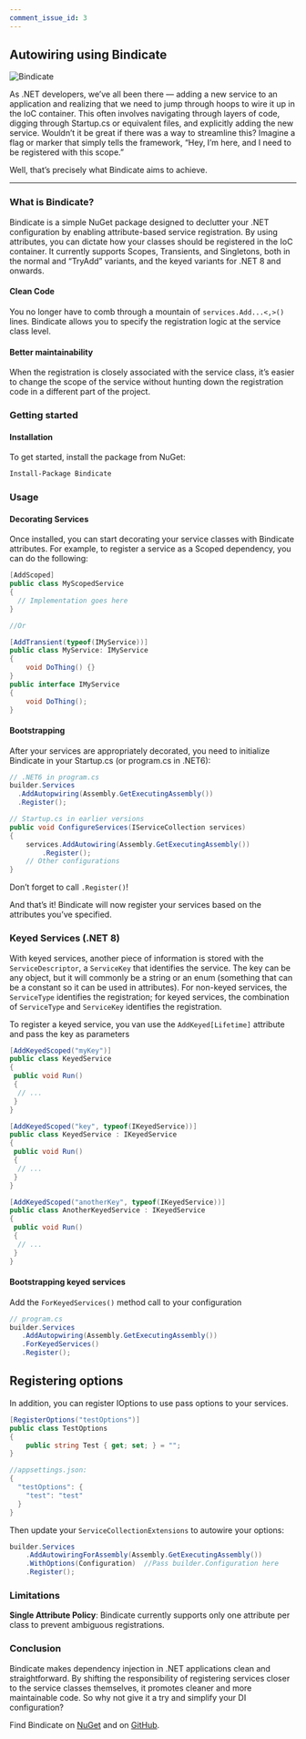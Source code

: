 ```yaml
---
comment_issue_id: 3
---
```

## Autowiring using Bindicate

![Bindicate](https://miro.medium.com/v2/resize:fit:4800/format:webp/1*bBDhIFTi8GT5346fTIwQbg.png)  

As .NET developers, we’ve all been there — adding a new service to an application and realizing that we need to jump through hoops to wire it up in the IoC container. This often involves navigating through layers of code, digging through Startup.cs or equivalent files, and explicitly adding the new service. Wouldn’t it be great if there was a way to streamline this? Imagine a flag or marker that simply tells the framework, “Hey, I’m here, and I need to be registered with this scope.”

Well, that’s precisely what Bindicate aims to achieve.

---
### What is Bindicate?

Bindicate is a simple NuGet package designed to declutter your .NET configuration by enabling attribute-based service registration. By using attributes, you can dictate how your classes should be registered in the IoC container. It currently supports Scopes, Transients, and Singletons, both in the normal and “TryAdd” variants, and the keyed variants for .NET 8 and onwards.

#### Clean Code

You no longer have to comb through a mountain of `services.Add...<,>()` lines. Bindicate allows you to specify the registration logic at the service class level.

#### Better maintainability

When the registration is closely associated with the service class, it’s easier to change the scope of the service without hunting down the registration code in a different part of the project.

### Getting started

#### Installation

To get started, install the package from NuGet:

```bash
Install-Package Bindicate
```

### Usage

#### Decorating Services

Once installed, you can start decorating your service classes with Bindicate attributes. For example, to register a service as a Scoped dependency, you can do the following:

```csharp
[AddScoped]
public class MyScopedService
{
  // Implementation goes here
}

//Or

[AddTransient(typeof(IMyService))]
public class MyService: IMyService
{
    void DoThing() {}
}
public interface IMyService 
{
    void DoThing();
}
```

#### Bootstrapping

After your services are appropriately decorated, you need to initialize Bindicate in your Startup.cs (or program.cs in .NET6):

```csharp
// .NET6 in program.cs
builder.Services
  .AddAutopwiring(Assembly.GetExecutingAssembly())
  .Register();

// Startup.cs in earlier versions
public void ConfigureServices(IServiceCollection services)
{
    services.AddAutowiring(Assembly.GetExecutingAssembly())
        .Register();
    // Other configurations
}
```

Don’t forget to call `.Register()`!

And that’s it! Bindicate will now register your services based on the attributes you’ve specified.

### Keyed Services (.NET 8)
With keyed services, another piece of information is stored with the `ServiceDescriptor`, a `ServiceKey` that identifies the service. The key can be any object, but it will commonly be a string or an enum (something that can be a constant so it can be used in attributes). For non-keyed services, the `ServiceType` identifies the registration; for keyed services, the combination of `ServiceType` and `ServiceKey` identifies the registration.

To register a keyed service, you van use the `AddKeyed[Lifetime]` attribute and pass the key as parameters

```csharp
[AddKeyedScoped("myKey")]
public class KeyedService
{
 public void Run()
 {
  // ...
 }
}

[AddKeyedScoped("key", typeof(IKeyedService))]
public class KeyedService : IKeyedService
{
 public void Run()
 {
  // ...
 }
}

[AddKeyedScoped("anotherKey", typeof(IKeyedService))]
public class AnotherKeyedService : IKeyedService
{
 public void Run()
 {
  // ...
 }
}
```

#### Bootstrapping keyed services

Add the `ForKeyedServices()`  method call to your configuration

```csharp
// program.cs
builder.Services
   .AddAutopwiring(Assembly.GetExecutingAssembly())
   .ForKeyedServices()
   .Register();
```

## Registering options
In addition, you can register IOptions<T> to use pass options to your services.

```csharp
[RegisterOptions("testOptions")]
public class TestOptions
{
    public string Test { get; set; } = "";
}

//appsettings.json:
{
  "testOptions": {
    "test": "test"
  }
}
```

Then update your `ServiceCollectionExtensions` to autowire your options:

```csharp
builder.Services
    .AddAutowiringForAssembly(Assembly.GetExecutingAssembly())
    .WithOptions(Configuration)  //Pass builder.Configuration here
    .Register();
```

### Limitations

**Single Attribute Policy**: Bindicate currently supports only one attribute per class to prevent ambiguous registrations.

### Conclusion
Bindicate makes dependency injection in .NET applications clean and straightforward. By shifting the responsibility of registering services closer to the service classes themselves, it promotes cleaner and more maintainable code. So why not give it a try and simplify your DI configuration?

Find Bindicate on [NuGet](https://www.nuget.org/profiles/Tim-Maes) and on [GitHub](https://github.com/Tim-Maes/Bindicate).